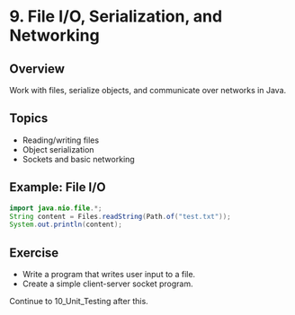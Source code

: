 # 9. File I/O, Serialization, and Networking

## Overview
Work with files, serialize objects, and communicate over networks in Java.

## Topics
- Reading/writing files
- Object serialization
- Sockets and basic networking

## Example: File I/O
```java
import java.nio.file.*;
String content = Files.readString(Path.of("test.txt"));
System.out.println(content);
```

## Exercise
- Write a program that writes user input to a file.
- Create a simple client-server socket program.

Continue to 10_Unit_Testing after this.
